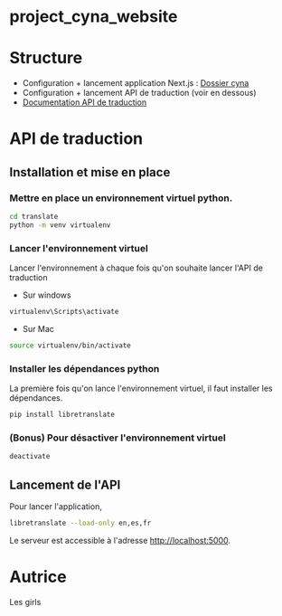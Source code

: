 # project_cyna_website

# Structure 
-  Configuration + lancement application Next.js : [Dossier cyna](./cyna/README.md)
-  Configuration + lancement API de traduction (voir en dessous)
- [Documentation API de traduction](./translate/README.md)
# API de traduction

## Installation et mise en place
### Mettre en place un environnement virtuel python.
```bash
cd translate 
python -m venv virtualenv
```
### Lancer l'environnement virtuel
Lancer l'environnement à chaque fois qu'on souhaite lancer l'API de traduction
- Sur windows
```bash
virtualenv\Scripts\activate
```
- Sur Mac
```bash
source virtualenv/bin/activate
```
### Installer les dépendances python
La première fois qu'on lance l'environnement virtuel, il faut installer les dépendances.
```bash
pip install libretranslate
```

### (Bonus) Pour désactiver l'environnement virtuel
```bash
deactivate
```

## Lancement de l'API
Pour lancer l'application, 
```bash
libretranslate --load-only en,es,fr
```

Le serveur est accessible à l'adresse [http://localhost:5000](http://localhost:5000).

# Autrice
Les girls 